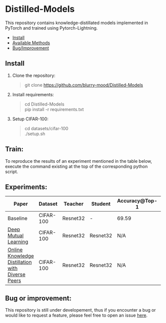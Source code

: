 # Distilled-Models
This repository contains knowledge-distillated models implemented in PyTorch and trained using Pytorch-Lightning.

- [Install](README.md#install)
- [Available Methods](README.md#methods)
- [Bug/Improvement](README.md#bug-or-improvement)

## Install
1. Clone the repository:
    > git clone https://github.com/blurry-mood/Distilled-Models
2. Install requirements:
    > cd Distilled-Models  
    > pip install -r requirements.txt
3. Setup CIFAR-100:
    > cd datasets/cifar-100  
    > ./setup.sh
    
## Train:
To reproduce the results of an experiment mentioned in the table below, execute the command existing at the top of the corresponding python script.
    
## Experiments:
| Paper | Dataset | Teacher | Student | Accuracy@Top-1 | Accuracy@Top-5 |
| ----- | ------- | ------- | ------- | -------------- | -------------- |
| Baseline | CIFAR-100 | Resnet32 | - | 69.59 | 91.39 |
| [Deep Mutual Learning](https://arxiv.org/abs/1706.00384) | CIFAR-100 | Resnet32 | Resnet32 | N/A | N/A |
| [Online Knowledge Distillation with Diverse Peers](https://arxiv.org/abs/1912.00350) | CIFAR-100 | Resnet32 | Resnet32 | N/A | N/A |


## Bug or improvement:
This repository is still under developement, thus if you encounter a bug or would like to request a feature, please feel free to open an issue [here](https://github.com/blurry-mood/Distilled-Models/issues).